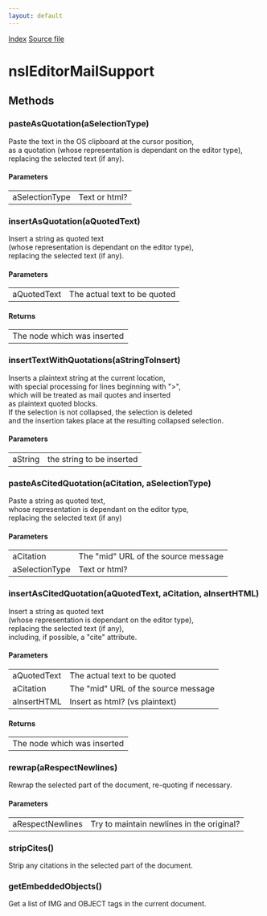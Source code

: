 ```yaml
---
layout: default
---
```

<div id='links'><a href="../index.html">Index</a>
<a href="http://dxr.mozilla.org/mozilla-central/source/editor/nsIEditorMailSupport.idl">Source file</a>
</div>

# nsIEditorMailSupport #

## Methods ##

### pasteAsQuotation(aSelectionType) ###
 Paste the text in the OS clipboard at the cursor position,  
as a quotation (whose representation is dependant on the editor type),  
replacing the selected text (if any).  
  

#### Parameters ####

<table>

<tr>
<td>aSelectionType</td>
<td>Text or html?  
</td>
</tr>

</table>

### insertAsQuotation(aQuotedText) ###
 Insert a string as quoted text  
(whose representation is dependant on the editor type),  
replacing the selected text (if any).  
  

#### Parameters ####

<table>

<tr>
<td>aQuotedText</td>
<td>The actual text to be quoted  
</td>
</tr>

</table>

#### Returns ####

<table>

<tr>
<td>The node which was inserted  
</td>
</tr>

</table>

### insertTextWithQuotations(aStringToInsert) ###
  
Inserts a plaintext string at the current location,  
with special processing for lines beginning with ">",  
which will be treated as mail quotes and inserted  
as plaintext quoted blocks.  
If the selection is not collapsed, the selection is deleted  
and the insertion takes place at the resulting collapsed selection.  
  
  

#### Parameters ####

<table>

<tr>
<td>aString</td>
<td>the string to be inserted  
</td>
</tr>

</table>

### pasteAsCitedQuotation(aCitation, aSelectionType) ###
 Paste a string as quoted text,  
whose representation is dependant on the editor type,  
replacing the selected text (if any)  
  

#### Parameters ####

<table>

<tr>
<td>aCitation</td>
<td>The "mid" URL of the source message  
</td>
</tr>

<tr>
<td>aSelectionType</td>
<td>Text or html?  
</td>
</tr>

</table>

### insertAsCitedQuotation(aQuotedText, aCitation, aInsertHTML) ###
 Insert a string as quoted text  
(whose representation is dependant on the editor type),  
replacing the selected text (if any),  
including, if possible, a "cite" attribute.  
  

#### Parameters ####

<table>

<tr>
<td>aQuotedText</td>
<td>The actual text to be quoted  
</td>
</tr>

<tr>
<td>aCitation</td>
<td>The "mid" URL of the source message  
</td>
</tr>

<tr>
<td>aInsertHTML</td>
<td>Insert as html?  (vs plaintext)  
</td>
</tr>

</table>

#### Returns ####

<table>

<tr>
<td>The node which was inserted  
</td>
</tr>

</table>

### rewrap(aRespectNewlines) ###
  
Rewrap the selected part of the document, re-quoting if necessary.  
  

#### Parameters ####

<table>

<tr>
<td>aRespectNewlines</td>
<td>Try to maintain newlines in the original?  
</td>
</tr>

</table>

### stripCites() ###
  
Strip any citations in the selected part of the document.  
  

### getEmbeddedObjects() ###
  
Get a list of IMG and OBJECT tags in the current document.  
  
